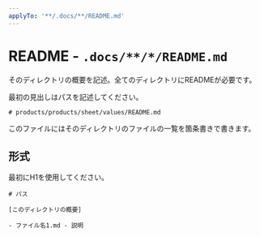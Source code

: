 ```yaml
---
applyTo: '**/.docs/**/README.md'
---
```


# README - `.docs/**/*/README.md`

そのディレクトリの概要を記述。全てのディレクトリにREADMEが必要です。

最初の見出しはパスを記述してください。

```
# products/products/sheet/values/README.md
```

このファイルにはそのディレクトリのファイルの一覧を箇条書きで書きます。

## 形式

最初にH1を使用してください。

```
# パス

[このディレクトリの概要]

- ファイル名1.md - 説明
```

